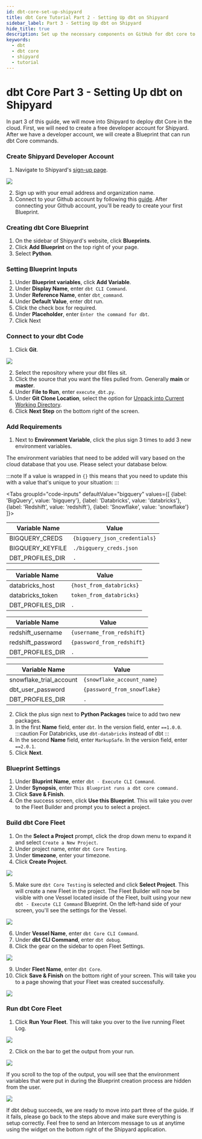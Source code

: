 ```yaml
---
id: dbt-core-set-up-shipyard
title: dbt Core Tutorial Part 2 - Setting Up dbt on Shipyard
sidebar_label: Part 3 - Setting Up dbt on Shipyard
hide_title: true
description: Set up the necessary components on GitHub for dbt core to run. Part two of a three part series on running dbt Core in the cloud.
keywords:
  - dbt
  - dbt core
  - shipyard
  - tutorial
---
```

# dbt Core Part 3 - Setting Up dbt on Shipyard
In part 3 of this guide, we will move into Shipyard to deploy dbt Core in the cloud. First, we will need to create a free developer account for Shipyard. After we have a developer account, we will create a Blueprint that can run dbt Core commands.

### Create Shipyard Developer Account

1. Navigate to Shipyard's [sign-up page](https://app.shipyardapp.com/auth/signup).

![](../.gitbook/assets/../../../.gitbook/assets/shipyard_2022_05_24_10_49_18.png)

2. Sign up with your email address and organization name.
3. Connect to your Github account by following this [guide](https://www.shipyardapp.com/blog/automate-deployment-github-code/). After connecting your Github account, you'll be ready to create your first Blueprint.

### Creating dbt Core Blueprint
1. On the sidebar of Shipyard's website, click **Blueprints**.
2. Click **Add Blueprint** on the top right of your page.
3. Select **Python**.

### Setting Blueprint Inputs
1. Under **Blueprint variables**, click **Add Variable**.
5. Under **Display Name**, enter `dbt CLI Command`.
6. Under **Reference Name**, enter `dbt_command`.
7. Under **Default Value**, enter dbt run.
8. Click the check box for required.
9.  Under **Placeholder**, enter `Enter the command for dbt`.
10. Click Next

### Connect to your dbt Code
1. Click **Git**.

![](../.gitbook/assets/../../../.gitbook/assets/shipyard_2022_05_24_17_53_36.png)

2. Select the repository where your dbt files sit.
3. Click the source that you want the files pulled from. Generally **main** or **master**.
4. Under **File to Run**, enter `execute_dbt.py`.
5. Under **Git Clone Location**, select the option for [Unpack into Current Working Directory](https://www.shipyardapp.com/docs/reference/code/git-connection/#unpack-into-current-working-directory).
6. Click **Next Step** on the bottom right of the screen.

### Add Requirements
1. Next to **Environment Variable**, click the plus sign 3 times to add 3 new environment variables.

The environment variables that need to be added will vary based on the cloud database that you use. Please select your database below. 

:::note
If a value is wrapped in `{}` this means that you need to update this with a value that's unique to your situation:
:::

<Tabs
groupId="code-inputs"
defaultValue="bigquery"
values={[
{label: 'BigQuery', value: 'bigquery'},
{label: 'Databricks', value: 'databricks'},
{label: 'Redshift', value: 'redshift'},
{label: 'Snowflake', value: 'snowflake'}
]}>


<TabItem value="bigquery">

| Variable Name     | Value                    |
|-------------------|--------------------------|
| BIGQUERY_CREDS   | `{bigquery_json_credentials}`        |
| BIGQUERY_KEYFILE | `./bigquery_creds.json`     |
| DBT_PROFILES_DIR | `.`                         |

</TabItem>

<TabItem value="databricks">

| Variable Name     | Value                    |
|-------------------|--------------------------|
| databricks_host   | `{host_from_databricks}`   |
| databricks_token  | `token_from_databricks}`  |
| DBT_PROFILES_DIR  | `.`                        |

</TabItem>

<TabItem value="redshift">

| Variable Name     | Value                    |
|-------------------|--------------------------|
| redshift_username | `{username_from_redshift}` |
| redshift_password | `{password_from_redshift}` |
| DBT_PROFILES_DIR  | `.`                        |

</TabItem>


<TabItem value="snowflake">

| Variable Name           | Value                    |
|-------------------------|--------------------------|
| snowflake_trial_account | `{snowflake_account_name}` |
| dbt_user_password       | `{password_from_snowflake}` |
| DBT_PROFILES_DIR        | `.`                        |

</TabItem>
</Tabs>

2. Click the plus sign next to **Python Packages** twice to add two new packages.
3. In the first **Name** field, enter `dbt`. In the version field, enter `==1.0.0`.
:::caution
For Databricks, use `dbt-databricks` instead of dbt
:::
4. In the second **Name** field, enter `MarkupSafe`. In the version field, enter `==2.0.1`.
5. Click **Next**.

### Blueprint Settings
1. Under **Bluprint Name**, enter `dbt - Execute CLI Command`.
2. Under **Synopsis**, enter `This Blueprint runs a dbt core command.`
3. Click **Save & Finish**.
4. On the success screen, click **Use this Blueprint**. This will take you over to the Fleet Builder and prompt you to select a project.

### Build dbt Core Fleet
1. On the **Select a Project** prompt, click the drop down menu to expand it and select `Create a New Project`.
2. Under project name, enter `dbt Core Testing`.
3. Under **timezone**, enter your timezone.
4. Click **Create Project**.

![](../.gitbook/assets/../../../.gitbook/assets/shipyard_2022_05_25_13_51_25.png)

5. Make sure `dbt Core Testing` is selected and click **Select Project**. This will create a new Fleet in the project. The Fleet Builder will now be visible with one Vessel located inside of the Fleet, built using your new `dbt - Execute CLI Command` Blueprint. On the left-hand side of your screen, you'll see the settings for the Vessel.

![](../.gitbook/assets/../../../.gitbook/assets/shipyard_2022_05_25_13_54_35.png)

6. Under **Vessel Name**, enter `dbt Core CLI Command`.
7. Under **dbt CLI Command**, enter `dbt debug`.
8. Click the gear on the sidebar to open Fleet Settings.

![](../.gitbook/assets/../../../.gitbook/assets/shipyard_2022_05_25_13_58_07.png)

9. Under **Fleet Name**, enter `dbt Core`.
10. Click **Save & Finish** on the bottom right of your screen. This will take you to a page showing that your Fleet was created successfully.

![](../.gitbook/assets/../../../.gitbook/assets/shipyard_2022_05_25_14_04_35.png)

### Run dbt Core Fleet
1.  Click **Run Your Fleet**. This will take you over to the live running Fleet Log.

![](../.gitbook/assets/../../../.gitbook/assets/shipyard_2022_05_25_14_09_39.png)

2. Click on the bar to get the output from your run.

![](../.gitbook/assets/../../../.gitbook/assets/shipyard_2022_05_25_14_10_41.png)

If you scroll to the top of the output, you will see that the environment variables that were put in during the Blueprint creation process are hidden from the user.

![](../.gitbook/assets/../../../.gitbook/assets/shipyard_2022_05_25_14_12_01.png)

If dbt debug succeeds, we are ready to move into part three of the guide. If it fails, please go back to the steps above and make sure everything is setup correctly. Feel free to send an Intercom message to us at anytime using the widget on the bottom right of the Shipyard application. 
